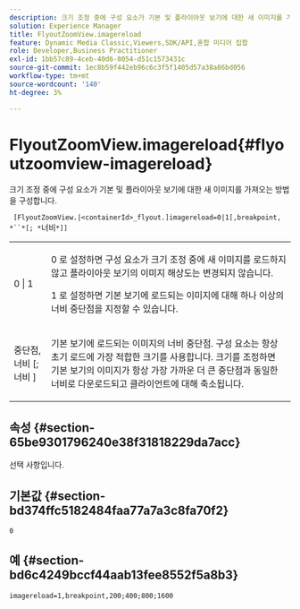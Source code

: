 ```yaml
---
description: 크기 조정 중에 구성 요소가 기본 및 플라이아웃 보기에 대한 새 이미지를 가져오는 방법을 구성합니다.
solution: Experience Manager
title: FlyoutZoomView.imagereload
feature: Dynamic Media Classic,Viewers,SDK/API,혼합 미디어 집합
role: Developer,Business Practitioner
exl-id: 1bb57c89-4ceb-40d6-8054-d51c1573431c
source-git-commit: 1ec8b59f442eb96c6c3f5f1405d57a38a86bd056
workflow-type: tm+mt
source-wordcount: '140'
ht-degree: 3%

---
```


# FlyoutZoomView.imagereload{#flyoutzoomview-imagereload}

크기 조정 중에 구성 요소가 기본 및 플라이아웃 보기에 대한 새 이미지를 가져오는 방법을 구성합니다.

` [FlyoutZoomView.|<containerId>_flyout.]imagereload=0|1[,breakpoint, *``*[; *`너비`*]]`

<table id="table_E314540D347D47699C04EB80D20C0721"> 
 <tbody> 
  <tr> 
   <td colname="col1"> <p> <span class="codeph"> 0 | 1 </span> </p> </td> 
   <td colname="col2"> <p><span class="codeph"> 0 </span> 로 설정하면 구성 요소가 크기 조정 중에 새 이미지를 로드하지 않고 플라이아웃 보기의 이미지 해상도는 변경되지 않습니다. </p> <p><span class="codeph"> 1 </span>로 설정하면 기본 보기에 로드되는 이미지에 대해 하나 이상의 너비 중단점을 지정할 수 있습니다. </p> </td> 
  </tr> 
  <tr> 
   <td colname="col1"> <p> <span class="codeph"> 중단점,  <span class="varname"> 너비  </span>[; <span class="varname"> 너비  </span>]  </span> </p> </td> 
   <td colname="col2"> <p>기본 보기에 로드되는 이미지의 너비 중단점. 구성 요소는 항상 초기 로드에 가장 적합한 크기를 사용합니다. 크기를 조정하면 기본 보기의 이미지가 항상 가장 가까운 더 큰 중단점과 동일한 너비로 다운로드되고 클라이언트에 대해 축소됩니다. </p> </td> 
  </tr> 
 </tbody> 
</table>

## 속성 {#section-65be9301796240e38f31818229da7acc}

선택 사항입니다.

## 기본값 {#section-bd374ffc5182484faa77a7a3c8fa70f2}

`0`

## 예 {#section-bd6c4249bccf44aab13fee8552f5a8b3}

`imagereload=1,breakpoint,200;400;800;1600`
